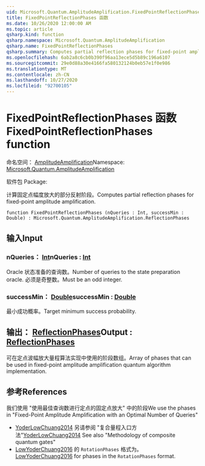```yaml
---
uid: Microsoft.Quantum.AmplitudeAmplification.FixedPointReflectionPhases
title: FixedPointReflectionPhases 函数
ms.date: 10/26/2020 12:00:00 AM
ms.topic: article
qsharp.kind: function
qsharp.namespace: Microsoft.Quantum.AmplitudeAmplification
qsharp.name: FixedPointReflectionPhases
qsharp.summary: Computes partial reflection phases for fixed-point amplitude amplification.
ms.openlocfilehash: 6ab2a8c6cb0b390f96aa13ece5d5b89c196a6107
ms.sourcegitcommit: 29e0d88a30e4166fa580132124b0eb57e1f0e986
ms.translationtype: MT
ms.contentlocale: zh-CN
ms.lasthandoff: 10/27/2020
ms.locfileid: "92700105"
---
```

# <a name="fixedpointreflectionphases-function"></a><span data-ttu-id="5c308-102">FixedPointReflectionPhases 函数</span><span class="sxs-lookup"><span data-stu-id="5c308-102">FixedPointReflectionPhases function</span></span>

<span data-ttu-id="5c308-103">命名空间： [AmplitudeAmplification](xref:Microsoft.Quantum.AmplitudeAmplification)</span><span class="sxs-lookup"><span data-stu-id="5c308-103">Namespace: [Microsoft.Quantum.AmplitudeAmplification](xref:Microsoft.Quantum.AmplitudeAmplification)</span></span>

<span data-ttu-id="5c308-104">软件包 [](https://nuget.org/packages/)</span><span class="sxs-lookup"><span data-stu-id="5c308-104">Package: [](https://nuget.org/packages/)</span></span>


<span data-ttu-id="5c308-105">计算固定点幅度放大的部分反射阶段。</span><span class="sxs-lookup"><span data-stu-id="5c308-105">Computes partial reflection phases for fixed-point amplitude amplification.</span></span>

```qsharp
function FixedPointReflectionPhases (nQueries : Int, successMin : Double) : Microsoft.Quantum.AmplitudeAmplification.ReflectionPhases
```


## <a name="input"></a><span data-ttu-id="5c308-106">输入</span><span class="sxs-lookup"><span data-stu-id="5c308-106">Input</span></span>

### <a name="nqueries--int"></a><span data-ttu-id="5c308-107">nQueries： [Int](xref:microsoft.quantum.lang-ref.int)</span><span class="sxs-lookup"><span data-stu-id="5c308-107">nQueries : [Int](xref:microsoft.quantum.lang-ref.int)</span></span>

<span data-ttu-id="5c308-108">Oracle 状态准备的查询数。</span><span class="sxs-lookup"><span data-stu-id="5c308-108">Number of queries to the state preparation oracle.</span></span> <span data-ttu-id="5c308-109">必须是奇整数。</span><span class="sxs-lookup"><span data-stu-id="5c308-109">Must be an odd integer.</span></span>


### <a name="successmin--double"></a><span data-ttu-id="5c308-110">successMin： [Double](xref:microsoft.quantum.lang-ref.double)</span><span class="sxs-lookup"><span data-stu-id="5c308-110">successMin : [Double](xref:microsoft.quantum.lang-ref.double)</span></span>

<span data-ttu-id="5c308-111">最小成功概率。</span><span class="sxs-lookup"><span data-stu-id="5c308-111">Target minimum success probability.</span></span>



## <a name="output--reflectionphases"></a><span data-ttu-id="5c308-112">输出： [ReflectionPhases](xref:Microsoft.Quantum.AmplitudeAmplification.ReflectionPhases)</span><span class="sxs-lookup"><span data-stu-id="5c308-112">Output : [ReflectionPhases](xref:Microsoft.Quantum.AmplitudeAmplification.ReflectionPhases)</span></span>

<span data-ttu-id="5c308-113">可在定点波幅放大量程算法实现中使用的阶段数组。</span><span class="sxs-lookup"><span data-stu-id="5c308-113">Array of phases that can be used in fixed-point amplitude amplification quantum algorithm implementation.</span></span>

## <a name="references"></a><span data-ttu-id="5c308-114">参考</span><span class="sxs-lookup"><span data-stu-id="5c308-114">References</span></span>

<span data-ttu-id="5c308-115">我们使用 "使用最佳查询数进行定点的固定点放大" 中的阶段</span><span class="sxs-lookup"><span data-stu-id="5c308-115">We use the phases in "Fixed-Point Amplitude Amplification with an Optimal Number of Queries"</span></span>

- <span data-ttu-id="5c308-116">[YoderLowChuang2014](https://arxiv.org/abs/1409.3305) 另请参阅 "复合量程入口方法"</span><span class="sxs-lookup"><span data-stu-id="5c308-116">[YoderLowChuang2014](https://arxiv.org/abs/1409.3305) See also "Methodology of composite quantum gates"</span></span>
- <span data-ttu-id="5c308-117">[LowYoderChuang2016](https://arxiv.org/abs/1603.03996) 的 `RotationPhases` 格式为。</span><span class="sxs-lookup"><span data-stu-id="5c308-117">[LowYoderChuang2016](https://arxiv.org/abs/1603.03996) for phases in the `RotationPhases` format.</span></span>